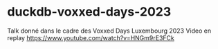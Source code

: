 # duckdb-voxxed-days-2023

Talk donné dans le cadre des Voxxed Days Luxembourg 2023
Video en replay https://www.youtube.com/watch?v=HNGm9rE3FCk
